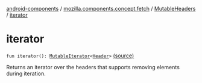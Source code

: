 [android-components](../../index.md) / [mozilla.components.concept.fetch](../index.md) / [MutableHeaders](index.md) / [iterator](./iterator.md)

# iterator

`fun iterator(): `[`MutableIterator`](https://kotlinlang.org/api/latest/jvm/stdlib/kotlin.collections/-mutable-iterator/index.html)`<`[`Header`](../-header/index.md)`>` [(source)](https://github.com/mozilla-mobile/android-components/blob/master/components/concept/fetch/src/main/java/mozilla/components/concept/fetch/Headers.kt#L127)

Returns an iterator over the headers that supports removing elements during iteration.

